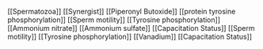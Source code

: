 [[Spermatozoa]]
[[Synergist]]
[[Piperonyl Butoxide]]
[[protein tyrosine phosphorylation]]
[[Sperm motility]]
[[Tyrosine phosphorylation]]
[[Ammonium nitrate]]
[[Ammonium sulfate]]
[[Capacitation Status]]
[[Sperm motility]]
[[Tyrosine phosphorylation]]
[[Vanadium]]
[[Capacitation Status]]
